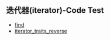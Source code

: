 ## 迭代器(iterator)-Code Test

* [find](https://github.com/steveLauwh/SGI-STL/tree/master/SGI-STL%20Test/iterator_test/find)
* [iterator_traits_reverse](https://github.com/steveLauwh/SGI-STL/tree/master/SGI-STL%20Test/iterator_test/iterator_traits_reverse)

